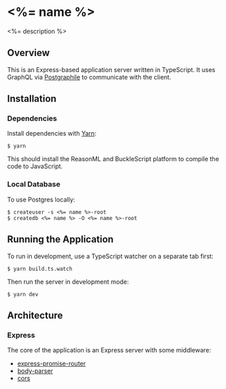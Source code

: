 # <%= name %>

<%= description %>

## Overview

This is an Express-based application server written in TypeScript. It uses GraphQL via [Postgraphile](https://www.graphile.org/) to communicate with the client.

## Installation

### Dependencies

Install dependencies with [Yarn](http://yarnpkg.com):

    $ yarn

This should install the ReasonML and BuckleScript platform to compile the code to JavaScript.

### Local Database

To use Postgres locally:

    $ createuser -s <%= name %>-root
    $ createdb <%= name %> -O <%= name %>-root

## Running the Application

To run in development, use a TypeScript watcher on a separate tab first:

    $ yarn build.ts.watch

Then run the server in development mode:

    $ yarn dev

## Architecture

### Express

The core of the application is an Express server with some middleware:

* [express-promise-router](https://www.npmjs.com/package/express-promise-router)
* [body-parser](https://github.com/expressjs/body-parser)
* [cors](https://github.com/expressjs/cors)

